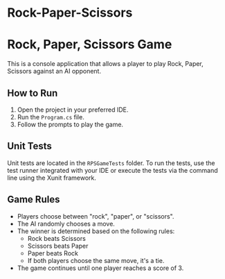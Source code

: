 # Rock-Paper-Scissors

# Rock, Paper, Scissors Game

This is a console application that allows a player to play Rock, Paper, Scissors against an AI opponent.

## How to Run

1. Open the project in your preferred IDE.
2. Run the `Program.cs` file.
3. Follow the prompts to play the game.

## Unit Tests

Unit tests are located in the `RPSGameTests` folder. To run the tests, use the test runner integrated with your IDE or execute the tests via the command line using the Xunit framework.

## Game Rules

- Players choose between "rock", "paper", or "scissors".
- The AI randomly chooses a move.
- The winner is determined based on the following rules:
  - Rock beats Scissors
  - Scissors beats Paper
  - Paper beats Rock
  - If both players choose the same move, it's a tie.
- The game continues until one player reaches a score of 3.
